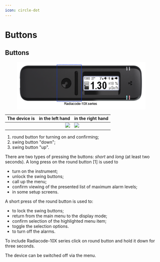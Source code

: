 ```yaml
---
icon: circle-dot
---
```


# Buttons

## Buttons

<figure><img src="../.gitbook/assets/RC101_view.png" alt=""><figcaption></figcaption></figure>

| The device is |                                    in the left hand | in the right hand                                   |
| ------------- | --------------------------------------------------: | --------------------------------------------------- |
|               | ![](../.gitbook/assets/RC101\_keys\_L\_pointed.png) | ![](../.gitbook/assets/RC101\_keys\_R\_pointed.png) |

1. round button for turning on and confirming;
2. swing button "down";
3. swing button "up".

There are two types of pressing the buttons: _short_ and _long_ (at least two seconds). A long press on the round button \[1] is used to

* turn on the instrument;
* unlock the swing buttons;
* call up the menu;
* confirm viewing of the presented list of maximum alarm levels;
* in some setup screens.

A short press of the round button is used to:

* to lock the swing buttons;
* return from the main menu to the display mode;
* confirm selection of the highlighted menu item;
* toggle the selection options.
* to turn off the alarms.

To include Radiacode-10X series click on round button and hold it down for three seconds.

The device can be switched off via the menu.

##

